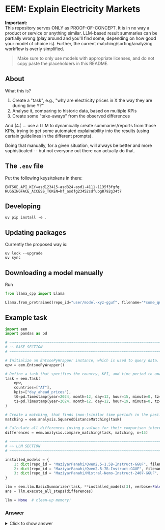 # EEM: Explain Electricity Markets

**Important:**  
This repository serves ONLY as PROOF-OF-CONCEPT. It is in no way a product or service or anything similar. LLM-based
result summaries can be partially wrong (play around and you'll find some, depending on how good your model of choice
is). Further, the current matching/sorting/analyzing workflow is overly simplified.

> Make sure to only use models with appropriate licenses, and do not copy paste the placeholders in this README.

## About

What this is?

1. Create a "task", e.g., "why are electricity prices in X the way they are during time Y?"
2. Analyse it, comparing to historic data, based on multiple KPIs
3. Create some "take-aways" from the observed differences

And (4.) ... use a LLM to dynamically create summaries/reports from those KPIs, trying to get some automated
explainability into the results (using certain guidelines in the different prompts).

Doing that manually, for a given situation, will always be better and more sophisticated -- but not everyone out there
can actually do that.

## The `.env` file

Put the following keys/tokens in there:

```text
ENTSOE_API_KEY=asd123415-asd324-asd1-4111-1135f3fgfg
HUGGINGFACE_ACCESS_TOKEN=hf_asdfg23452sdfubg8792g34t7
```

## Developing

```shell
uv pip install -e .
```

## Updating packages

Currently the proposed way is:

```shell
uv lock --upgrade
uv sync
```

## Downloading a model manually

Run

```python
from llama_cpp import Llama

Llama.from_pretrained(repo_id="user/model-xyz-gguf", filename="*some_quant_filter.gguf")
```

## Example task

```python
import eem
import pandas as pd

# ~~~~~~~~~~~~~~~~~~~~~~~~~~~~~~~~~~~~~~~~~~~~~~~~~~~~~~~~~~~~~~~~~~~~~~~~~~~~~~~~~~~~~~~~~~~~~~~~~~~~~~~~~~~~~~~~~~~~ #
# ~~ BASE SECTION                                                                                                   ~~ #
# ~~~~~~~~~~~~~~~~~~~~~~~~~~~~~~~~~~~~~~~~~~~~~~~~~~~~~~~~~~~~~~~~~~~~~~~~~~~~~~~~~~~~~~~~~~~~~~~~~~~~~~~~~~~~~~~~~~~~ #

# Initialize an EntsoePyWrapper instance, which is used to query data.
epw = eem.EntsoePyWrapper()

# Define a task that specifies the country, KPI, and time period to analyze.
task = eem.Task(
    epw,
    countries=["AT"],
    kpis=["day_ahead_prices"],
    t0=pd.Timestamp(year=2024, month=12, day=12, hour=15, minute=0, tz="Europe/Vienna"),
    t1=pd.Timestamp(year=2024, month=12, day=12, hour=19, minute=0, tz="Europe/Vienna"),
)

# Create a matching, that finds (non-)similar time periods in the past.
matching = eem.analysis.SquaredDistanceMatching(task)

# Calculate all differences (using p-values for their comparison internally).
differences = eem.analysis.compare_matching(task, matching, n=15)

# ~~~~~~~~~~~~~~~~~~~~~~~~~~~~~~~~~~~~~~~~~~~~~~~~~~~~~~~~~~~~~~~~~~~~~~~~~~~~~~~~~~~~~~~~~~~~~~~~~~~~~~~~~~~~~~~~~~~~ #
# ~~ LLM SECTION                                                                                                    ~~ #
# ~~~~~~~~~~~~~~~~~~~~~~~~~~~~~~~~~~~~~~~~~~~~~~~~~~~~~~~~~~~~~~~~~~~~~~~~~~~~~~~~~~~~~~~~~~~~~~~~~~~~~~~~~~~~~~~~~~~~ #

installed_models = {
    1: dict(repo_id = "MaziyarPanahi/Qwen2.5-1.5B-Instruct-GGUF", filename = "*Q4_K_S.gguf", n_ctx=2**11, seed=42),
    2: dict(repo_id = "MaziyarPanahi/Qwen2.5-7B-Instruct-GGUF", filename = "*Q8_0.gguf", n_ctx=2**15, seed=42),
    3: dict(repo_id = "MaziyarPanahi/Mistral-Nemo-Instruct-2407-GGUF", filename = "*Q8_0.gguf", n_ctx=2**18, seed=42),
}

llm = eem.llm.BasicSummarizer(task, **installed_models[3], verbose=False)
ans = llm.execute_all_steps(differences)

llm = None  # clean-up memory!
```

### Answer

<details>

<summary>Click to show answer</summary>

```markdown
# Task

Analyze the day-ahead electricity prices in Austria from 12:00 to 19:00 on December 12, 2024.

# Analysis

## Overview

During the inspected period, the day-ahead electricity prices in Austria were consistently higher than the historical average.

## Details

### Mean

**Highlights:**
1. Solar generation in Germany (DE_LU) is extremely low.
2. Wind and solar forecast in Germany (DE_LU) is significantly lower than usual, being 1581.9 MWh compared to 32102.4 MWh during other times.
3. Net position in Germany (DE_LU) is unusually negative, indicating high imports.

**Implications:**
The low solar generation and wind and solar forecast in Germany (DE_LU) might lead to increased reliance on fossil fuels for generation, meanwhile the high imports suggest that Germany (DE_LU) is meeting its demand through imports, potentially driving up prices due to increased demand and reliance on expensive fossil fuels.

### Variance

**Highlights:**
1. The variance of fossil gas generation in Austria (AT) is significantly higher than usual.

**Implications:**
The high variance in fossil gas generation in Austria (AT) suggests increased uncertainty and volatility in the energy market, potentially leading to price fluctuations and increased risk for market participants.

# Summary

In Austria, day-ahead electricity prices were consistently higher than the historical average, driven by low renewable generation and increased reliance on expensive fossil fuels. High variance in fossil gas generation introduced market uncertainty, potentially exacerbating price volatility. Notably, hydro pumped storage generation in Austria did not significantly impact the market during this period. Overall, the Austrian electricity market experienced unusual conditions, with low renewable generation and increased fossil fuel reliance driving up prices and introducing market uncertainty.
```

</details>
